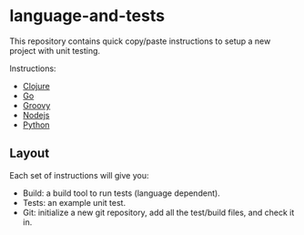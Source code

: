 language-and-tests
==================

This repository contains quick copy/paste instructions to setup a new project
with unit testing.

Instructions:
 * [Clojure](clojure/README.md)
 * [Go](go/README.md)
 * [Groovy](groovy/README.md)
 * [Nodejs](nodejs/README.md)
 * [Python](python/README.md)

Layout
------

Each set of instructions will give you:

 * Build: a build tool to run tests (language dependent).
 * Tests: an example unit test.
 * Git: initialize a new git repository, add all the test/build files, and check it in.
